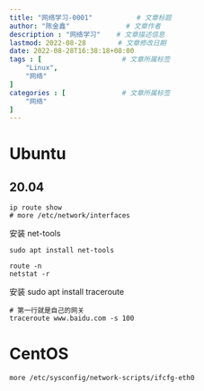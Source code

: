 ```yaml
---
title: "网络学习-0001"           # 文章标题
author: "陈金鑫"              # 文章作者
description : "网络学习"    # 文章描述信息
lastmod: 2022-08-28        # 文章修改日期
date: 2022-08-28T16:38:18+08:00
tags : [                    # 文章所属标签
    "Linux",
    "网络"
]
categories : [              # 文章所属标签
    "网络"
]
---
```

# Ubuntu
## 20.04

```
ip route show
# more /etc/network/interfaces
```
安装 net-tools
```
sudo apt install net-tools

route -n
netstat -r
```
安装 sudo apt install traceroute
```
# 第一行就是自己的网关
traceroute www.baidu.com -s 100
```
# CentOS
```
more /etc/sysconfig/network-scripts/ifcfg-eth0
```